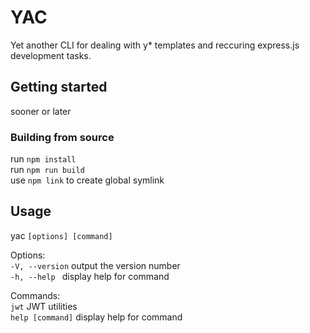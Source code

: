 # YAC
Yet another CLI for dealing with y* templates and reccuring express.js development tasks.

## Getting started
sooner or later

### Building from source
run `npm install`  
run `npm run build`  
use `npm link` to create global symlink  

## Usage
yac `[options] [command]`  
  
Options:  
  `-V, --version`   output the version number  
  `-h, --help `     display help for command  

Commands:  
  `jwt`             JWT utilities  
  `help [command]`  display help for command 